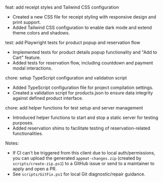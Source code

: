 feat: add receipt styles and Tailwind CSS configuration

- Created a new CSS file for receipt styling with responsive design and print support.
- Added Tailwind CSS configuration to enable dark mode and extend theme colors and shadows.

test: add Playwright tests for product popup and reservation flow

- Implemented tests for product details popup functionality and "Add to Cart" feature.
- Added tests for reservation flow, including countdown and payment modal interactions.

chore: setup TypeScript configuration and validation script

- Added TypeScript configuration file for project compilation settings.
- Created a validation script for products.json to ensure data integrity against defined product interface.

chore: add helper functions for test setup and server management

- Introduced helper functions to start and stop a static server for testing purposes.
- Added reservation shims to facilitate testing of reservation-related functionalities.

Notes:
- If CI can't be triggered from this client due to local auth/permissions, you can upload the generated `appmat-changes.zip` (created by `scripts/create-zip.ps1`) to a GitHub issue or send to a maintainer to apply and open a PR.
- See `scripts/GitFix.ps1` for local Git diagnostic/repair guidance.
